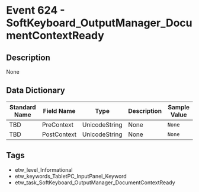 # Event 624 - SoftKeyboard_OutputManager_DocumentContextReady

## Description
None

## Data Dictionary
|Standard Name|Field Name|Type|Description|Sample Value|
|---|---|---|---|---|
|TBD|PreContext|UnicodeString|None|`None`|
|TBD|PostContext|UnicodeString|None|`None`|

## Tags
* etw_level_Informational
* etw_keywords_TabletPC_InputPanel_Keyword
* etw_task_SoftKeyboard_OutputManager_DocumentContextReady